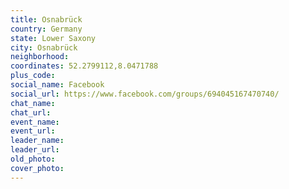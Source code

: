 ```yaml
---
title: Osnabrück
country: Germany
state: Lower Saxony
city: Osnabrück
neighborhood: 
coordinates: 52.2799112,8.0471788
plus_code:
social_name: Facebook
social_url: https://www.facebook.com/groups/694045167470740/
chat_name:
chat_url:
event_name:
event_url:
leader_name:
leader_url:
old_photo: 
cover_photo:
---
```

